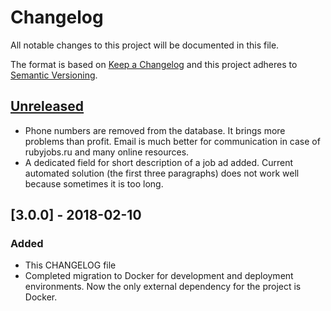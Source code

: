# Changelog

All notable changes to this project will be documented in this file.

The format is based on [Keep a Changelog](http://keepachangelog.com/en/1.0.0/)
and this project adheres to [Semantic Versioning](http://semver.org/spec/v2.0.0.html).

## [Unreleased]

- Phone numbers are removed from the database. It brings more problems than profit.
  Email is much better for communication in case of rubyjobs.ru and many online
  resources.
- A dedicated field for short description of a job ad added. Current
  automated solution (the first three paragraphs) does not work well because
  sometimes it is too long.

## [3.0.0] - 2018-02-10

### Added

- This CHANGELOG file
- Completed migration to Docker for development and deployment environments. Now
  the only external dependency for the project is Docker.

[Unreleased]: https://github.com/rubyjobsru/app/compare/v3.0.0...HEAD
